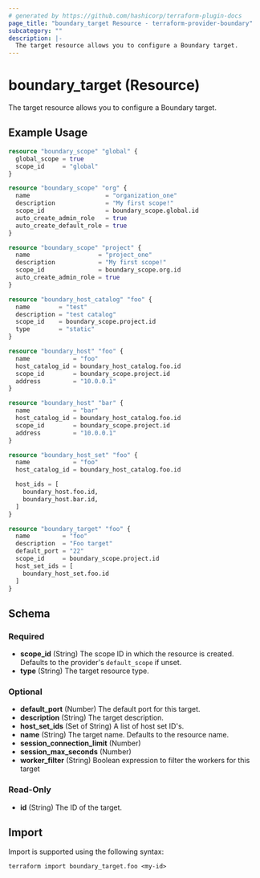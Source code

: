 ```yaml
---
# generated by https://github.com/hashicorp/terraform-plugin-docs
page_title: "boundary_target Resource - terraform-provider-boundary"
subcategory: ""
description: |-
  The target resource allows you to configure a Boundary target.
---
```


# boundary_target (Resource)

The target resource allows you to configure a Boundary target.

## Example Usage

```terraform
resource "boundary_scope" "global" {
  global_scope = true
  scope_id     = "global"
}

resource "boundary_scope" "org" {
  name                     = "organization_one"
  description              = "My first scope!"
  scope_id                 = boundary_scope.global.id
  auto_create_admin_role   = true
  auto_create_default_role = true
}

resource "boundary_scope" "project" {
  name                   = "project_one"
  description            = "My first scope!"
  scope_id               = boundary_scope.org.id
  auto_create_admin_role = true
}

resource "boundary_host_catalog" "foo" {
  name        = "test"
  description = "test catalog"
  scope_id    = boundary_scope.project.id
  type        = "static"
}

resource "boundary_host" "foo" {
  name            = "foo"
  host_catalog_id = boundary_host_catalog.foo.id
  scope_id        = boundary_scope.project.id
  address         = "10.0.0.1"
}

resource "boundary_host" "bar" {
  name            = "bar"
  host_catalog_id = boundary_host_catalog.foo.id
  scope_id        = boundary_scope.project.id
  address         = "10.0.0.1"
}

resource "boundary_host_set" "foo" {
  name            = "foo"
  host_catalog_id = boundary_host_catalog.foo.id

  host_ids = [
    boundary_host.foo.id,
    boundary_host.bar.id,
  ]
}

resource "boundary_target" "foo" {
  name         = "foo"
  description  = "Foo target"
  default_port = "22"
  scope_id     = boundary_scope.project.id
  host_set_ids = [
    boundary_host_set.foo.id
  ]
}
```

<!-- schema generated by tfplugindocs -->
## Schema

### Required

- **scope_id** (String) The scope ID in which the resource is created. Defaults to the provider's `default_scope` if unset.
- **type** (String) The target resource type.

### Optional

- **default_port** (Number) The default port for this target.
- **description** (String) The target description.
- **host_set_ids** (Set of String) A list of host set ID's.
- **name** (String) The target name. Defaults to the resource name.
- **session_connection_limit** (Number)
- **session_max_seconds** (Number)
- **worker_filter** (String) Boolean expression to filter the workers for this target

### Read-Only

- **id** (String) The ID of the target.

## Import

Import is supported using the following syntax:

```shell
terraform import boundary_target.foo <my-id>
```
